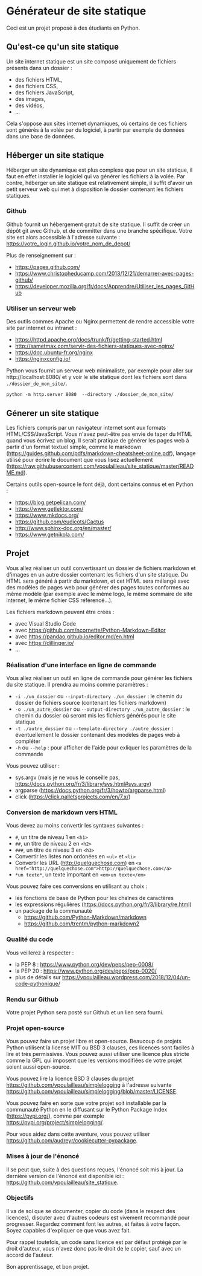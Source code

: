 # Générateur de site statique

Ceci est un projet proposé à des étudiants en Python.

## Qu'est-ce qu'un site statique

Un site internet statique est un site composé uniquement de fichiers présents dans un dossier :

* des fichiers HTML,
* des fichiers CSS,
* des fichiers JavaScript,
* des images,
* des vidéos,
* …

Cela s'oppose aux sites internet dynamiques, où certains de ces fichiers sont générés à la volée par du logiciel, à partir par exemple de données dans une base de données.

## Héberger un site statique

Héberger un site dynamique est plus complexe que pour un site statique, il faut en effet installer le logiciel qui va générer les fichiers à la volée. Par contre, héberger un site statique est relativement simple, il suffit d'avoir un petit serveur web qui met à disposition le dossier contenant les fichiers statiques.

### Github

Github fournit un hébergement gratuit de site statique. Il suffit de créer un dépôt git avec Github, et de committer dans une branche spécifique. Votre site est alors accessible à l'adresse suivante : https://votre_login.github.io/votre_nom_de_depot/

Plus de renseignement sur :

* https://pages.github.com/
* https://www.christopheducamp.com/2013/12/21/demarrer-avec-pages-github/
* https://developer.mozilla.org/fr/docs/Apprendre/Utiliser_les_pages_GitHub
  
### Utiliser un serveur web

Des outils commes Apache ou Nginx permettent de rendre accessible votre site par internet ou intranet :
* https://httpd.apache.org/docs/trunk/fr/getting-started.html
* http://sametmax.com/servir-des-fichiers-statiques-avec-nginx/
* https://doc.ubuntu-fr.org/nginx
* https://nginxconfig.io/

Python vous fournit un serveur web minimaliste, par exemple pour aller sur http://localhost:8080/ et y voir le site statique dont les fichiers sont dans `./dossier_de_mon_site/`.

```
python -m http.server 8080  --directory ./dossier_de_mon_site/
```

## Génerer un site statique

Les fichiers compris par un navigateur internet sont aux formats HTML/CSS/JavaScript. Vous n'avez peut-être pas envie de taper du HTML quand vous écrivez un blog. Il serait pratique de générer les pages web à partir d'un format textuel simple, comme le markdown (https://guides.github.com/pdfs/markdown-cheatsheet-online.pdf), langage utilisé pour écrire le document que vous lisez actuellement (https://raw.githubusercontent.com/vpoulailleau/site_statique/master/README.md).

Certains outils open-source le font déjà, dont certains connus et en Python :

* https://blog.getpelican.com/
* https://www.getlektor.com/
* https://www.mkdocs.org/
* https://github.com/eudicots/Cactus
* http://www.sphinx-doc.org/en/master/
* https://www.getnikola.com/

## Projet

Vous allez réaliser un outil convertissant un dossier de fichiers markdown et d'images en un autre dossier contenant les fichiers d'un site statique. Du HTML sera généré à partir du markdown, et cet HTML sera mélangé avec des modèles de pages web pour générer des pages toutes conformes au même modèle (par exemple avec le même logo, le même sommaire de site internet, le même fichier CSS référencé…).

Les fichiers markdown peuvent être créés :

* avec Visual Studio Code
* avec https://github.com/ncornette/Python-Markdown-Editor
* avec https://pandao.github.io/editor.md/en.html
* avec https://dillinger.io/
* …

### Réalisation d'une interface en ligne de commande

Vous allez réaliser un outil en ligne de commande pour générer les fichiers du site statique. Il prendra au moins comme paramètres :

* `-i ./un_dossier` ou `--input-directory ./un_dossier` : le chemin du dossier de fichiers source (contenant les fichiers markdown)
* `-o ./un_autre_dossier` ou `--output-directory ./un_autre_dossier` : le chemin du dossier où seront mis les fichiers générés pour le site statique
* `-t ./autre_dossier` ou `--template-directory ./autre_dossier` : éventuellement le dossier contenant des modèles de pages web à compléter
* `-h` ou `--help` : pour afficher de l'aide pour exliquer les paramètres de la commande

Vous pouvez utiliser :

* sys.argv (mais je ne vous le conseille pas, https://docs.python.org/fr/3/library/sys.html#sys.argv)
* argparse (https://docs.python.org/fr/3/howto/argparse.html)
* click (https://click.palletsprojects.com/en/7.x/)

### Conversion de markdown vers HTML

Vous devez au moins convertir les syntaxes suivantes :

* `#`, un titre de niveau 1 en `<h1>`
* `##`, un titre de niveau 2 en `<h2>`
* `###`, un titre de niveau 3 en `<h3>`
* Convertir les listes non ordonées en `<ul>` et `<li>`
* Convertir les URL (http://quelquechose.com) en `<a href="http://quelquechose.com">http://quelquechose.com</a>`
* `*un texte*`, un texte important en `<em>un texte</em>`

Vous pouvez faire ces conversions en utilisant au choix :

* les fonctions de base de Python pour les chaînes de caractères
* les expressions régulières (https://docs.python.org/fr/3/library/re.html)
* un package de la communauté
  * https://github.com/Python-Markdown/markdown
  * https://github.com/trentm/python-markdown2

### Qualité du code

Vous veillerez à respecter :

* la PEP 8 :  https://www.python.org/dev/peps/pep-0008/
* la PEP 20 : https://www.python.org/dev/peps/pep-0020/
* plus de détails sur https://vpoulailleau.wordpress.com/2018/12/04/un-code-pythonique/

### Rendu sur Github

Votre projet Python sera posté sur Github et un lien sera fourni.

### Projet open-source

Vous pouvez faire un projet libre et open-source. Beaucoup de projets Python utilisent la license MIT ou BSD 3 clauses, ces licences sont faciles à lire et très permissives. Vous pouvez aussi utiliser une licence plus stricte comme la GPL qui imposent que les versions modifiées de votre projet soient aussi open-source.

Vous pouvez lire la licence BSD 3 clauses du projet https://github.com/vpoulailleau/simplelogging à l'adresse suivante https://github.com/vpoulailleau/simplelogging/blob/master/LICENSE.

Vous pouvez faire en sorte que votre projet soit installable par la communauté Python en le diffusant sur le Python Package Index (https://pypi.org/), comme par exemple https://pypi.org/project/simplelogging/.

Pour vous aidez dans cette aventure, vous pouvez utiliser https://github.com/audreyr/cookiecutter-pypackage.

### Mises à jour de l'énoncé

Il se peut que, suite à des questions reçues, l'énoncé soit mis à jour. La dernière version de l'énoncé est disponible ici : https://github.com/vpoulailleau/site_statique.

### Objectifs

Il va de soi que se documenter, copier du code (dans le respect des licences), discuter avec d'autres codeurs est vivement recommandé pour progresser. Regardez comment font les autres, et faites à votre façon. Soyez capables d'expliquer ce que vous avez fait.

Pour rappel toutefois, un code sans licence est par défaut protégé par le droit d'auteur, vous n'avez donc pas le droit de le copier, sauf avec un accord de l'auteur.

Bon apprentissage, et bon projet.
